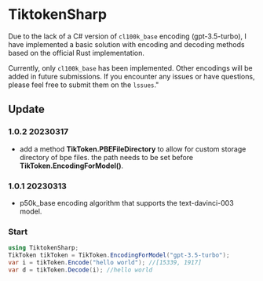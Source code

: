 # TiktokenSharp

Due to the lack of a C# version of `cl100k_base` encoding (gpt-3.5-turbo), I have implemented a basic solution with encoding and decoding methods based on the official Rust implementation.

Currently, only `cl100k_base` has been implemented. Other encodings will be added in future submissions. If you encounter any issues or have questions, please feel free to submit them on the `lssues`."

## Update

### 1.0.2 20230317
* add a method **TikToken.PBEFileDirectory** to allow for custom storage directory of bpe files. the path needs to be set before **TikToken.EncodingForModel()**.


### 1.0.1 20230313
* p50k_base encoding algorithm that supports the text-davinci-003 model.

### Start

```csharp
using TiktokenSharp;
TikToken tikToken = TikToken.EncodingForModel("gpt-3.5-turbo");
var i = tikToken.Encode("hello world"); //[15339, 1917]
var d = tikToken.Decode(i); //hello world
```
